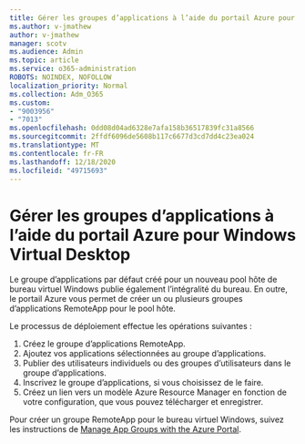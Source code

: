 ```yaml
---
title: Gérer les groupes d’applications à l’aide du portail Azure pour Windows Virtual Desktop
ms.author: v-jmathew
author: v-jmathew
manager: scotv
ms.audience: Admin
ms.topic: article
ms.service: o365-administration
ROBOTS: NOINDEX, NOFOLLOW
localization_priority: Normal
ms.collection: Adm_O365
ms.custom:
- "9003956"
- "7013"
ms.openlocfilehash: 0dd08d04ad6328e7afa158b36517839fc31a8566
ms.sourcegitcommit: 2ffdf6096de5608b117c6677d3cd7dd4c23ea024
ms.translationtype: MT
ms.contentlocale: fr-FR
ms.lasthandoff: 12/18/2020
ms.locfileid: "49715693"
---
```

# <a name="manage-app-groups-by-using-the-azure-portal-for-windows-virtual-desktop"></a>Gérer les groupes d’applications à l’aide du portail Azure pour Windows Virtual Desktop

Le groupe d’applications par défaut créé pour un nouveau pool hôte de bureau virtuel Windows publie également l’intégralité du bureau. En outre, le portail Azure vous permet de créer un ou plusieurs groupes d’applications RemoteApp pour le pool hôte.

Le processus de déploiement effectue les opérations suivantes :

1. Créez le groupe d’applications RemoteApp.
2. Ajoutez vos applications sélectionnées au groupe d’applications.
3. Publier des utilisateurs individuels ou des groupes d’utilisateurs dans le groupe d’applications.
4. Inscrivez le groupe d’applications, si vous choisissez de le faire.
5. Créez un lien vers un modèle Azure Resource Manager en fonction de votre configuration, que vous pouvez télécharger et enregistrer.

Pour créer un groupe RemoteApp pour le bureau virtuel Windows, suivez les instructions de [Manage App Groups with the Azure Portal](https://go.microsoft.com/fwlink/?linkid=2129550).
